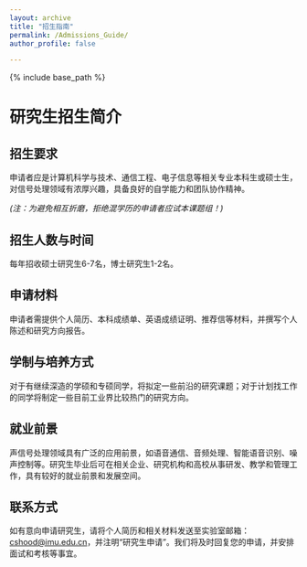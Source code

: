 ```yaml
---
layout: archive
title: "招生指南"
permalink: /Admissions_Guide/
author_profile: false

---
```


{% include base_path %}

# 研究生招生简介

## 招生要求

申请者应是计算机科学与技术、通信工程、电子信息等相关专业本科生或硕士生，对信号处理领域有浓厚兴趣，具备良好的自学能力和团队协作精神。

*(注：为避免相互折磨，拒绝混学历的申请者应试本课题组！)*

## 招生人数与时间

每年招收硕士研究生6-7名，博士研究生1-2名。

## 申请材料

申请者需提供个人简历、本科成绩单、英语成绩证明、推荐信等材料，并撰写个人陈述和研究方向报告。

## 学制与培养方式

对于有继续深造的学硕和专硕同学，将拟定一些前沿的研究课题；对于计划找工作的同学将制定一些目前工业界比较热门的研究方向。

## 就业前景

声信号处理领域具有广泛的应用前景，如语音通信、音频处理、智能语音识别、噪声控制等。研究生毕业后可在相关企业、研究机构和高校从事研发、教学和管理工作，具有较好的就业前景和发展空间。

## 联系方式

如有意向申请研究生，请将个人简历和相关材料发送至实验室邮箱：cshood@imu.edu.cn，并注明“研究生申请”。我们将及时回复您的申请，并安排面试和考核等事宜。



